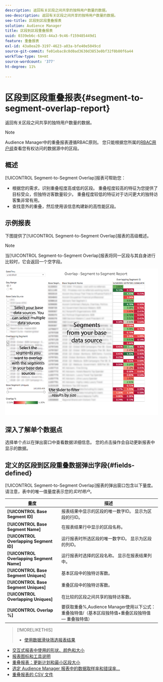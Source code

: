 ```yaml
---
description: 返回有关区段之间共享的独特用户数量的数据。
seo-description: 返回有关区段之间共享的独特用户数量的数据。
seo-title: 区段到区段重叠报表
solution: Audience Manager
title: 区段到区段重叠报表
uuid: 0339eb6c-6355-44a3-9c46-f159485449d1
feature: 重叠报表
exl-id: 43a8ea20-3197-4623-a03a-bfe40e5049cd
source-git-commit: fe01ebac8c0d0ad3630d3853e0bf32f0b00f6a44
workflow-type: tm+mt
source-wordcount: '377'
ht-degree: 11%

---
```


# 区段到区段重叠报表{#segment-to-segment-overlap-report}

返回有关区段之间共享的独特用户数量的数据。

>[!NOTE]
>
>Audience Manager中的重叠报表遵循RBAC原则。 您只能根据您所属的[RBAC用户组](/help/using/features/administration/administration-overview.md)查看您有权访问的数据源中的区段。

<!-- 

c_segment_segment_overlap.xml

 -->

## 概述

[!UICONTROL Segment-to-Segment Overlap]报表可帮助您：

* 根据您的需求，识别重叠程度高或低的区段。 重叠程度较高的特征为您提供了目标受众，但独特访客数量较少。 重叠程度较低的特征对于访问更大的独特访客集非常有用。
* 查找意外的重叠，然后使用该信息构建新的高性能区段。

## 示例报表

下图提供了[!UICONTROL Segment-to-Segment Overlap]报表的高级概述。

>[!NOTE]
>
>当[!UICONTROL Segment-to-Segment Overlap]报表将同一区段与其自身进行比较时，它会返回一个空字段。

![](assets/segment-to-segment-overlap.png)

## 深入了解单个数据点

选择单个点以在弹出窗口中查看数据详细信息。 您的点击操作会自动更新报表中显示的数据。

## 定义的区段到区段重叠数据弹出字段{#fields-defined}

<!-- 

r_s2s_data_pop.xml

 -->

[!UICONTROL Segment-to-Segment Overlap]报表的弹出窗口包含以下量度。 请注意，表中的唯一值量度表示您的&#x200B;*实时用户*。

| 量度 | 描述 |
|---|---|
| **[!UICONTROL Base Segment ID]** | 报表结果中显示的区段的唯一数字ID。 显示为区段的行ID。 |
| **[!UICONTROL Base Segment Name]** | 在报表结果行中显示的区段名称。 |
| **[!UICONTROL Overlapping Segment ID]** | 运行报表时所选区段的唯一数字ID。 显示为区段的列ID。 |
| **[!UICONTROL Overlapping Segment Name]** | 运行报表时选择的区段名称。 显示在报表结果列中。 |
| **[!UICONTROL Base Segment Uniques]** | 基本区段中的独特访客数。 |
| **[!UICONTROL Base Segment Uniques]** | 重叠区段中的独特访客数。 |
| **[!UICONTROL Overlapping Uniques]** | 在比较的区段之间共享的独特访客数。 |
| **[!UICONTROL Overlap %]** | 要获取重叠%,Audience Manager使用以下公式：重叠独特值/（基本区段独特值+重叠区段独特值 — 重叠独特值） |



>[!MORELIKETHIS]
>
>* [使用数据滑块筛选报表结果](../../reporting/dynamic-reports/data-sliders.md)
* [交互式报表中使用的形状、颜色和大小](../../reporting/dynamic-reports/interactive-report-technology.md#shapes-colors-sizes)
* [报表图标和工具说明](../../reporting/dynamic-reports/interactive-report-technology.md#icons-tools-explained)
* [重叠报表：更新计划和最小区段大小](../../reporting/dynamic-reports/overlap-minimum-segment-size.md)
* [选定 Audience Manager 报表中的数据取样率和错误率...](../../reporting/report-sampling.md)
* [重叠报表的 CSV 文件](../../reporting/dynamic-reports/overlap-csv-files.md)

